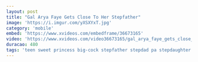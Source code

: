 ```yaml
---
layout: post
title: "Gal Arya Faye Gets Close To Her Stepfather"
image: 'https://i.imgur.com/yXSXYxT.jpg'
category: 'mobile'
embed: 'https://www.xvideos.com/embedframe/36673165'
video: 'https://www.xvideos.com/video36673165/gal_arya_faye_gets_close_to_her_stepfather'
duracao: 480
tags: 'teen sweet princess big-cock stepfather stepdad pa stepdaughter step-father step-daughter step-dad'
---
```

